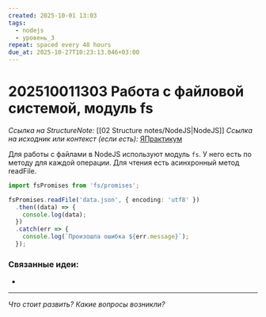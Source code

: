 ```yaml
---
created: 2025-10-01 13:03
tags:
  - nodejs
  - уровень_3
repeat: spaced every 48 hours
due_at: 2025-10-27T10:23:13.046+03:00
---
```

# 202510011303 Работа с файловой системой, модуль fs

*Ссылка на StructureNote:* [[02 Structure notes/NodeJS|NodeJS]]
*Ссылка на исходник или контекст (если есть):* [ЯПрактикум](https://practicum.yandex.ru/learn/backend-nodejs/courses/16b47298-e20d-4fde-9619-1ab305039a00/sprints/564238/topics/57910525-b12b-4241-8764-6b23c37a80fc/lessons/84c334a0-d50a-4784-98b2-66605a47df56/)

Для работы с файлами в NodeJS используют модуль `fs`. У него есть по методу для каждой операции. Для чтения есть асинхронный метод readFile.

```ts
import fsPromises from 'fs/promises';

fsPromises.readFile('data.json', { encoding: 'utf8' })
  .then((data) => {
    console.log(data);
  })
  .catch(err => {
    console.log(`Произошла ошибка ${err.message}`);
  });
```

### Связанные идеи:

* 

---

*Что стоит развить? Какие вопросы возникли?*
